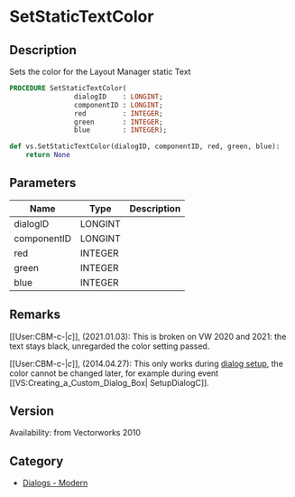 # SetStaticTextColor

## Description
Sets the color for the Layout Manager static Text

```pascal
PROCEDURE SetStaticTextColor(
				dialogID    : LONGINT;
				componentID : LONGINT;
				red         : INTEGER;
				green       : INTEGER;
				blue        : INTEGER);
```

```python
def vs.SetStaticTextColor(dialogID, componentID, red, green, blue):
    return None
```

## Parameters
|Name|Type|Description|
|---|---|---|
|dialogID|LONGINT|   |
|componentID|LONGINT|   |
|red|INTEGER|   |
|green|INTEGER|   |
|blue|INTEGER|   |

## Remarks
[[User:CBM-c-|_c_]], (2021.01.03): This is broken on VW 2020 and 2021: the text stays black, unregarded the color setting passed.

[[User:CBM-c-|_c_]], (2014.04.27):  This only works during [ dialog setup](CreateResizableLayout.md), the color cannot be changed later, for example during event [[VS:Creating_a_Custom_Dialog_Box| SetupDialogC]].

## Version
Availability: from Vectorworks 2010

## Category
* [Dialogs - Modern](../Categories/Dialogs%20-%20Modern.md)
